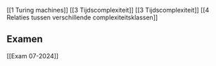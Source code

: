 [[1 Turing machines]]
[[3 Tijdscomplexiteit]]
[[3 Tijdscomplexiteit]]
[[4 Relaties tussen verschillende complexiteitsklassen]]

## Examen
[[Exam 07-2024]]